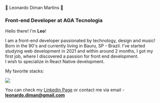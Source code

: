 :space_invader: Leonardo Diman Martins :space_invader:

<h3>Front-end Developer at <strong>AGA Tecnologia</strong></h3>

Hello there! I'm <strong>Leo</strong>!

I am a front-end developer passionated by technology, design and music! Born in the 90's and currently living in Bauru, SP - Brazil. I've started studying web development in 2021 and within around 2 months, I got my first job, where I discovered a passion for front end development. 
<br>
I wish to specialize in React Native development.

My favorite stacks:

<img src="https://img.shields.io/badge/React-61DAFB?logo=react&logoColor=white&style=flat" />


<!-- 
* <a href="https://pt-br.reactjs.org/" target="_blank"><img src="https://raw.githubusercontent.com/devicons/devicon/1119b9f84c0290e0f0b38982099a2bd027a48bf1/icons/react/react-original.svg" alt="React" style="width:25px">React.js</a>
* <a href="https://reactnative.dev/docs/getting-started" target="_blank"><img src="https://raw.githubusercontent.com/devicons/devicon/1119b9f84c0290e0f0b38982099a2bd027a48bf1/icons/react/react-original.svg" alt="React" style="width:25px">React Native</a>
* <a href="https://vuejs.org/guide/introduction.html" target="_blank"><img src="https://raw.githubusercontent.com/devicons/devicon/1119b9f84c0290e0f0b38982099a2bd027a48bf1/icons/react/react-original.svg" alt="React" style="width:25px">Vue.js</a>
* <a href="https://nodejs.org/en/" target="_blank"><img src="https://raw.githubusercontent.com/devicons/devicon/1119b9f84c0290e0f0b38982099a2bd027a48bf1/icons/react/react-original.svg" alt="React" style="width:25px">Node.js</a>
* <a href="https://laravel.com/docs/7.x" target="_blank"><img src="https://raw.githubusercontent.com/devicons/devicon/1119b9f84c0290e0f0b38982099a2bd027a48bf1/icons/react/react-original.svg" alt="React" style="width:25px">Laravel</a>
* <a href="https://v2.tailwindcss.com/docs" target="_blank"><img src="https://raw.githubusercontent.com/devicons/devicon/1119b9f84c0290e0f0b38982099a2bd027a48bf1/icons/react/react-original.svg" alt="React" style="width:25px">TailwindCSS</a>
* <a href="https://getbootstrap.com/docs/4.1/getting-started/introduction/" target="_blank"><img src="https://raw.githubusercontent.com/devicons/devicon/1119b9f84c0290e0f0b38982099a2bd027a48bf1/icons/react/react-original.svg" alt="React" style="width:25px">BootstrapCSS</a> -->

You can check my <a href="https://www.linkedin.com/in/leonardodiman/" target="_blank">Linkedin Page</a> or contact me via email - <strong>leonardo.diman@gmail.com</strong>
